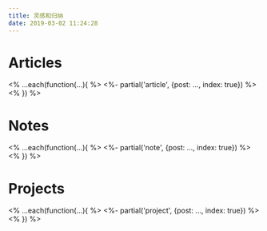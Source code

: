 ```yaml
---
title: 灵感和归纳
date: 2019-03-02 11:24:28
---
```


<div class="col-1">
<h1>Articles</h1>
  <% ...each(function(...){ %>
    <%- partial('article', {post: ..., index: true}) %>
  <% }) %>
</div>
<div class="col-2">
<h1>Notes</h1>
  <% ...each(function(...){ %>
    <%- partial('note', {post: ..., index: true}) %>
  <% }) %>
</div>
<div class="col-3">
<h1>Projects</h1>
  <% ...each(function(...){ %>
    <%- partial('project', {post: ..., index: true}) %>
  <% }) %>
</div>
